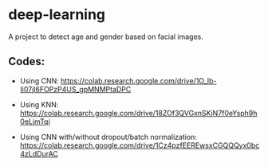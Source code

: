 # deep-learning
A project to detect age and gender based on facial images.

## Codes:
* Using CNN:
<https://colab.research.google.com/drive/1O_lb-Ii07jl6FOPzP4US_gpMNMPtaDPC>

* Using KNN:
<https://colab.research.google.com/drive/18ZOf3QVGxnSKjN7f0eYsph9h0eLjmTqi>

* Using CNN with/without dropout/batch normalization:
<https://colab.research.google.com/drive/1Cz4pzfEEREwsxCGQQQyx0bc4zLdDurAC>
